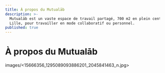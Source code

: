 ```yaml
---
title: À propos du Mutualāb
description: >-
  Mutualāb est un vaste espace de travail partagé, 700 m2 en plein centre de
  Lille, pour travailler en mode collaboratif ou personnel.
published: true
---
```

# À propos du Mutualāb 
images/<15666356_1295089093886201_2045841463_n.jpg> 
